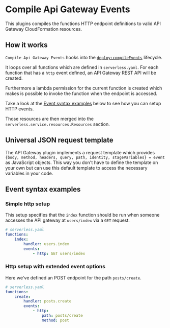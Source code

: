 # Compile Api Gateway Events

This plugins compiles the functions HTTP endpoint definitions to valid API Gateway CloudFormation resources.

## How it works

`Compile Api Gateway Events` hooks into the [`deploy:compileEvents`](/lib/plugins/deploy) lifecycle.

It loops over all functions which are defined in `serverless.yaml`. For each function that has a `http` event
defined, an API Gateway REST API will be created.

Furthermore a lambda permission for the current function is created which makes is possible to invoke the function when
the endpoint is accessed.

Take a look at the [Event syntax examples](#event-syntax-examples) below to see how you can setup HTTP events.

Those resources are then merged into the `serverless.service.resources.Resources` section.

## Universal JSON request template

The API Gateway plugin implements a request template which provides `{body, method, headers, query, path, identity,
stageVariables} = event` as JavaScript objects. This way you don't have to define the template on your own but can use
this default template to access the necessary variables in your code.

## Event syntax examples

### Simple http setup

This setup specifies that the `index` function should be run when someone accesses the API gateway at `users/index` via
a `GET` request.

```yaml
# serverless.yaml
functions:
    index:
        handler: users.index
        events:
            - http: GET users/index
```

### Http setup with extended event options

Here we've defined an POST endpoint for the path `posts/create`.

```yaml
# serverless.yaml
functions:
    create:
        handler: posts.create
        events:
            - http:
                path: posts/create
                method: post
```
